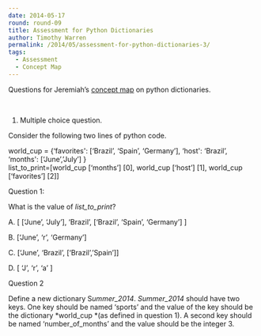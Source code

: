 ```yaml
---
date: 2014-05-17
round: round-09
title: Assessment for Python Dictionaries
author: Timothy Warren
permalink: /2014/05/assessment-for-python-dictionaries-3/
tags:
  - Assessment
  - Concept Map
---
```

Questions for Jeremiah&#8217;s [concept map][1] on python dictionaries.

&nbsp;

1. Multiple choice question.

Consider the following two lines of python code.

world_cup = {&#8216;favorites': [&#8216;Brazil&#8217;, &#8216;Spain&#8217;, &#8216;Germany&#8217;], &#8216;host': &#8216;Brazil&#8217;, &#8216;months': [&#8216;June&#8217;,&#8217;July&#8217;] }  
list\_to\_print=\[world\_cup [&#8216;months&#8217;\] \[0\], world\_cup \[&#8216;host&#8217;\] \[1\], world_cup \[&#8216;favorites&#8217;\] \[2\]]

Question 1:

What is the value of *list\_to\_print*?

A. [ [&#8216;June&#8217;, &#8216;July&#8217;], &#8216;Brazil&#8217;, [&#8216;Brazil&#8217;, &#8216;Spain&#8217;, &#8216;Germany&#8217;] ]

B. [&#8216;June&#8217;, &#8216;r&#8217;, &#8216;Germany&#8217;]

C. [&#8216;June&#8217;, &#8216;Brazil&#8217;, [&#8216;Brazil&#8217;,&#8217;Spain&#8217;]]

D. [ &#8216;J&#8217;, &#8216;r&#8217;, &#8216;a&#8217; ]

Question 2

Define a new dictionary S*ummer_2014*. *Summer_2014* should have two keys. One key should be named &#8216;sports&#8217; and the value of the key should be the dictionary *world_cup *(as defined in question 1). A second key should be named &#8216;number\_of\_months&#8217; and the value should be the integer 3.

&nbsp;

 [1]: http://http://teaching.software-carpentry.org/2014/04/30/concept-map-for-python-dictionaries/
